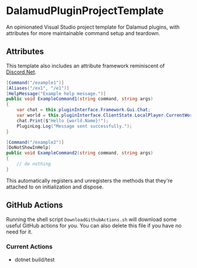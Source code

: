 # DalamudPluginProjectTemplate
An opinionated Visual Studio project template for Dalamud plugins, with attributes for more maintainable command setup and teardown.

## Attributes
This template also includes an attribute framework reminiscent of [Discord.Net](https://github.com/discord-net/Discord.Net).

```csharp
[Command("/example1")]
[Aliases("/ex1", "/e1")]
[HelpMessage("Example help message.")]
public void ExampleCommand1(string command, string args)
{
    var chat = this.pluginInterface.Framework.Gui.Chat;
    var world = this.pluginInterface.ClientState.LocalPlayer.CurrentWorld.GameData;
    chat.Print($"Hello {world.Name}!");
    PluginLog.Log("Message sent successfully.");
}

[Command("/example2")]
[DoNotShowInHelp]
public void ExampleCommand2(string command, string args)
{
    // do nothing
}
```

This automatically registers and unregisters the methods that they're attached to on initialization and dispose.

## GitHub Actions
Running the shell script `DownloadGithubActions.sh` will download some useful GitHub actions for you. You can also delete this file if you have no need for it.

### Current Actions
  * dotnet build/test
